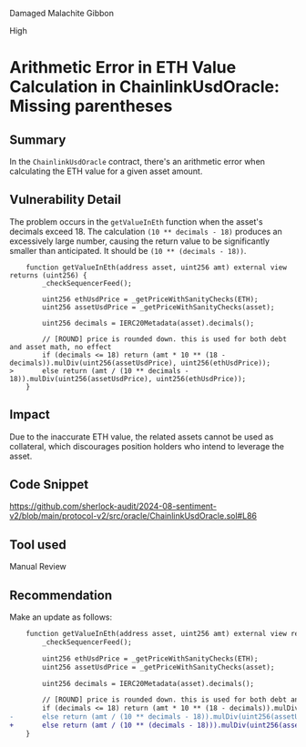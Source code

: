 Damaged Malachite Gibbon

High

# Arithmetic Error in ETH Value Calculation in ChainlinkUsdOracle: Missing parentheses

## Summary
In the `ChainlinkUsdOracle` contract, there's an arithmetic error when calculating the ETH value for a given asset amount.

## Vulnerability Detail
The problem occurs in the `getValueInEth` function when the asset's decimals exceed 18. The calculation `(10 ** decimals - 18)` produces an excessively large number, causing the return value to be significantly smaller than anticipated. It should be `(10 ** (decimals - 18))`.

```solidity
    function getValueInEth(address asset, uint256 amt) external view returns (uint256) {
        _checkSequencerFeed();

        uint256 ethUsdPrice = _getPriceWithSanityChecks(ETH);
        uint256 assetUsdPrice = _getPriceWithSanityChecks(asset);

        uint256 decimals = IERC20Metadata(asset).decimals();

        // [ROUND] price is rounded down. this is used for both debt and asset math, no effect
        if (decimals <= 18) return (amt * 10 ** (18 - decimals)).mulDiv(uint256(assetUsdPrice), uint256(ethUsdPrice));
>       else return (amt / (10 ** decimals - 18)).mulDiv(uint256(assetUsdPrice), uint256(ethUsdPrice));
    }
```

## Impact
Due to the inaccurate ETH value, the related assets cannot be used as collateral, which discourages position holders who intend to leverage the asset.

## Code Snippet
https://github.com/sherlock-audit/2024-08-sentiment-v2/blob/main/protocol-v2/src/oracle/ChainlinkUsdOracle.sol#L86

## Tool used
Manual Review

## Recommendation
Make an update as follows:
```diff
    function getValueInEth(address asset, uint256 amt) external view returns (uint256) {
        _checkSequencerFeed();

        uint256 ethUsdPrice = _getPriceWithSanityChecks(ETH);
        uint256 assetUsdPrice = _getPriceWithSanityChecks(asset);

        uint256 decimals = IERC20Metadata(asset).decimals();

        // [ROUND] price is rounded down. this is used for both debt and asset math, no effect
        if (decimals <= 18) return (amt * 10 ** (18 - decimals)).mulDiv(uint256(assetUsdPrice), uint256(ethUsdPrice));
-       else return (amt / (10 ** decimals - 18)).mulDiv(uint256(assetUsdPrice), uint256(ethUsdPrice));
+       else return (amt / (10 ** (decimals - 18))).mulDiv(uint256(assetUsdPrice), uint256(ethUsdPrice));
    }
```